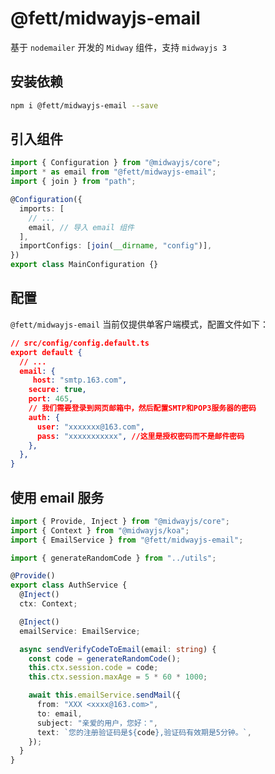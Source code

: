 # @fett/midwayjs-email

基于 `nodemailer` 开发的 `Midway` 组件，支持 `midwayjs 3`

## 安装依赖

```bash
npm i @fett/midwayjs-email --save
```

## 引入组件

```typescript
import { Configuration } from "@midwayjs/core";
import * as email from "@fett/midwayjs-email";
import { join } from "path";

@Configuration({
  imports: [
    // ...
    email, // 导入 email 组件
  ],
  importConfigs: [join(__dirname, "config")],
})
export class MainConfiguration {}
```

## 配置

`@fett/midwayjs-email` 当前仅提供单客户端模式，配置文件如下：

```json
// src/config/config.default.ts
export default {
  // ...
  email: {
     host: "smtp.163.com",
    secure: true,
    port: 465,
    // 我们需要登录到网页邮箱中，然后配置SMTP和POP3服务器的密码
    auth: {
      user: "xxxxxxx@163.com",
      pass: "xxxxxxxxxxx", //这里是授权密码而不是邮件密码
    },
  },
}

```

## 使用 email 服务

```typescript
import { Provide, Inject } from "@midwayjs/core";
import { Context } from "@midwayjs/koa";
import { EmailService } from "@fett/midwayjs-email";

import { generateRandomCode } from "../utils";

@Provide()
export class AuthService {
  @Inject()
  ctx: Context;

  @Inject()
  emailService: EmailService;

  async sendVerifyCodeToEmail(email: string) {
    const code = generateRandomCode();
    this.ctx.session.code = code;
    this.ctx.session.maxAge = 5 * 60 * 1000; 

    await this.emailService.sendMail({
      from: "XXX <xxxx@163.com>",
      to: email,
      subject: "亲爱的用户，您好：",
      text: `您的注册验证码是${code},验证码有效期是5分钟。`,
    });
  }
}
```
